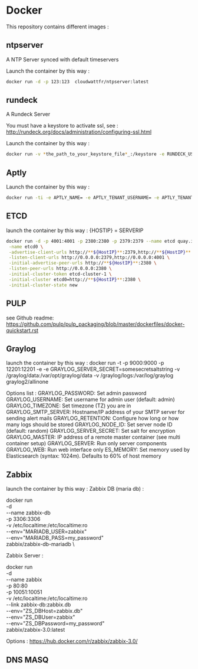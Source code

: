 # Docker

This repository contains different images :

## ntpserver

A NTP Server synced with default timeservers

Launch the container by this way : 
~~~ bash 
docker run -d -p 123:123  cloudwattfr/ntpserver:latest 
~~~

## rundeck

A Rundeck Server

You must have a keystore to activate ssl, see : http://rundeck.org/docs/administration/configuring-ssl.html

Launch the container by this way : 
~~~ bash
docker run -v *the_path_to_your_keystore_file*_:/keystore -e RUNDECK_USERS_ADMIN=*the_admin_password* -e RUNDECK_USERS_TOTO=*toto_user_password* -e RUNDECK_BASEURI=*the_base_uri* -e RUNDECK_SSL_KEYSTORE_FILE=/keystore -e RUNDECK_SSL_KEYSTORE_PASSWORD=*the_keystore_password* -d -p 4443:4443 cloudwattfr/rundeck:latest
~~~

## Aptly

Launch the container by this way : 
~~~ bash
docker run -ti -e APTLY_NAME= -e APTLY_TENANT_USERNAME= -e APTLY_TENANT_PASSWORD= -e APTLY_AUTHURL= -e APTLY_TENANT_NAME= -e APTLY_TENANT_ID= cloudwattfr/aptly:latest
~~~

## ETCD

launch the container by this way : {HOSTIP} = SERVERIP

~~~ bash 
docker run -d -p 4001:4001 -p 2380:2380 -p 2379:2379 --name etcd quay.io/coreos/etcd:v2.0.3 \
 -name etcd0 \
 -advertise-client-urls http://**${HostIP}**:2379,http://**${HostIP}**:4001 \
 -listen-client-urls http://0.0.0.0:2379,http://0.0.0.0:4001 \
 -initial-advertise-peer-urls http://**${HostIP}**:2380 \
 -listen-peer-urls http://0.0.0.0:2380 \
 -initial-cluster-token etcd-cluster-1 \
 -initial-cluster etcd0=http://**${HostIP}**:2380 \
 -initial-cluster-state new
~~~

## PULP
see Github readme:
https://github.com/pulp/pulp_packaging/blob/master/dockerfiles/docker-quickstart.rst

## Graylog 

launch the container by this way : docker run -t -p 9000:9000 -p 12201:12201 -e  -e GRAYLOG_SERVER_SECRET=somesecretsaltstring -v /graylog/data:/var/opt/graylog/data -v /graylog/logs:/var/log/graylog graylog2/allinone

Options list :
GRAYLOG_PASSWORD: Set admin password
GRAYLOG_USERNAME: Set username for admin user (default: admin)
GRAYLOG_TIMEZONE: Set timezone (TZ) you are in
GRAYLOG_SMTP_SERVER: Hostname/IP address of your SMTP server for sending alert mails
GRAYLOG_RETENTION: Configure how long or how many logs should be stored
GRAYLOG_NODE_ID: Set server node ID (default: random)
GRAYLOG_SERVER_SECRET: Set salt for encryption
GRAYLOG_MASTER: IP address of a remote master container (see multi container setup)
GRAYLOG_SERVER: Run only server components
GRAYLOG_WEB: Run web interface only
ES_MEMORY: Set memory used by Elasticsearch (syntax: 1024m). Defaults to 60% of host memory


## Zabbix 

launch the container by this way : 
Zabbix DB (maria db) : 

docker run \
    -d \
    --name zabbix-db \
    -p 3306:3306 \
    -v /etc/localtime:/etc/localtime:ro \
    --env="MARIADB_USER=zabbix" \
    --env="MARIADB_PASS=my_password" \
    zabbix/zabbix-db-mariadb \
   
    
Zabbix Server : 

docker run \
    -d \
    --name zabbix \
    -p 80:80 \
    -p 10051:10051 \
    -v /etc/localtime:/etc/localtime:ro \
    --link zabbix-db:zabbix.db \
    --env="ZS_DBHost=zabbix.db" \
    --env="ZS_DBUser=zabbix" \
    --env="ZS_DBPassword=my_password" \
    zabbix/zabbix-3.0:latest
    
Options : https://hub.docker.com/r/zabbix/zabbix-3.0/

## DNS MASQ
    

